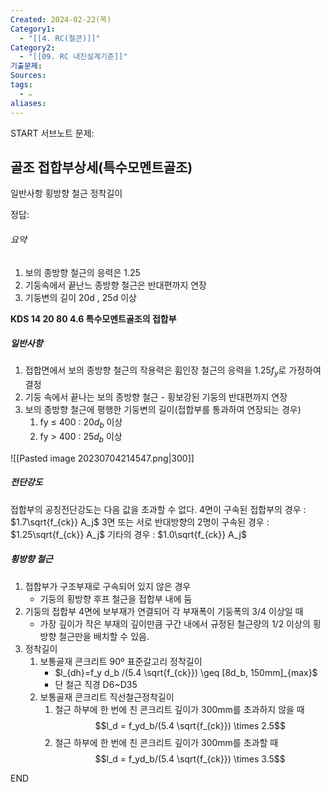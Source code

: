 ```yaml
---
Created: 2024-02-22(목)
Category1:
  - "[[4. RC(철콘)]]"
Category2:
  - "[[09. RC 내진설계기준]]"
기출문제: 
Sources: 
tags:
  - ✏️
aliases:
---
```

START
서브노트
문제:  
## 골조 접합부상세(특수모멘트골조) 
일반사항
횡방향 철근
정착길이


정답: 

###### 요약
1. 보의 종방향 철근의 응력은 1.25
2. 기둥속에서 끝난느 종방향 철근은 반대편까지 연장
3. 기둥변의 길이 20d , 25d 이상




**KDS 14 20 80 4.6 특수모멘트골조의 접합부**
##### 일반사항
1. 접합면에서 보의 종방향 철근의 작용력은 휨인장 철근의 응력을 1.25$f_y$로 가정하여 결정
2. 기둥 속에서 끝나는 보의 종방향 철근 - 횡보강된 기둥의 반대편까지 연장
3. 보의 종방향 철근에 평행한 기둥변의 길이(접합부를 통과하여 연장되는 경우)
	1. fy ≤ 400 : 20$d_b$ 이상
	2. fy > 400 : 25$d_b$ 이상

![[Pasted image 20230704214547.png|300]]

##### 전단강도
접합부의 공칭전단강도는 다음 값을 초과할 수 없다.
4면이 구속된 접합부의 경우 : $1.7\sqrt{f_{ck}} A_j$
3면 또는 서로 반대방향의 2명이 구속된 경우 : $1.25\sqrt{f_{ck}} A_j$
기타의 경우 : $1.0\sqrt{f_{ck}} A_j$

##### 횡방향 철근
1. 접합부가 구조부재로 구속되어 있지 않은 경우
	- 기둥의 횡방향 후프 철근을 접합부 내에 둠
2. 기둥의 접합부 4면에 보부재가 연결되어 각 부재폭이 기둥폭의 3/4 이상일 때
	- 가장 깊이가 작은 부재의 깊이만큼 구간 내에서 규정된 철근량의 1/2 이상의 횡방향 철근만을 배치할 수 있음.
3. 정착길이
	1. 보통골재 콘크리트 90º 표준갈고리 정착길이
		- $l_{dh}=f_y d_b /(5.4 \sqrt{f_{ck}}) \geq [8d_b, 150mm]_{max}$
		- 단 철근 직경 D6~D35
	2. 보통골재 콘크리트 직선철근정착길이
		1. 철근 하부에 한 번에 친 콘크리트 깊이가 300mm를 초과하지 않을 때
		   $$l_d = f_yd_b/(5.4 \sqrt{f_{ck}}) \times 2.5$$
		2. 철근 하부에 한 번에 친 콘크리트 깊이가 300mm를 초과할 때
			$$l_d = f_yd_b/(5.4 \sqrt{f_{ck}}) \times 3.5$$
<!--ID: 1688477263066-->
END

